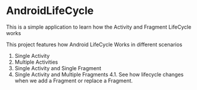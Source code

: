 # AndroidLifeCycle
This is a simple application to learn how the Activity and Fragment LifeCycle works

This project features how Android LifeCycle Works in different scenarios

1. Single Activity
2. Multiple Activities
3. Single Activity and Single Fragment
4. Single Activity and Multiple Fragments
  4.1. See how lifecycle changes when we add a Fragment or replace a Fragment.
